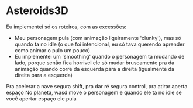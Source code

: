 # Asteroids3D
Eu implementei só os roteiros, com as excessões:
- Meu personagem pula (com animação ligeiramente 'clunky'), mas só quando ta no idle (o que foi intencional, eu só tava querendo aprender como animar o pulo um pouco)
- Eu implementei um 'smoothing' quando o personagem ta mudando de lado, porque senão fica horrivel ele só mudar bruscamente pra da animação quando corre da esquerda para a direita (igualmente da direita para a esquerda)

Pra acelerar a nave segura shift, pra dar ré segura control, pra atirar aperta espaço
No planeta, wasd move o personagem e quando ele ta no idle se você apertar espaço ele pula
